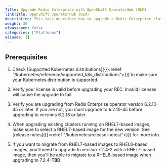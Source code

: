 ```yaml
---
Title: Upgrade Redis Enterprise with OpenShift OperatorHub (OLM)
linkTitle: OpenShift OperatorHub (OLM)
description: This task describes how to upgrade a Redis Enterprise cluster via OpenShift lifecycle manager.
weight: 30
alwaysopen: false
categories: ["Platforms"]
aliases: []
---
```


## Prerequisites

1. Check [Supported Kubernetes distributions]({{<relref "/kubernetes/reference/supported_k8s_distributions">}}) to make sure your Kubernetes distribution is supported.

2. Verify your license is valid before upgrading your REC. Invalid licenses will cause the upgrade to fail.

3. Verify you are upgrading from Redis Enterprise operator version 6.2.10-45 or later. If you are not, you must upgrade to 6.2.10-45 before upgrading to versions 6.2.18 or later.

4. When upgrading existing clusters running on RHEL7-based images, make sure to select a RHEL7-based image for the new version. See [release notes]({{<relref "/kubernetes/release-notes/">}}) for more info.

5. If you want to migrate from RHEL7-based images to RHEL8-based images, you'll need to upgrade to version 7.2.4-2 with a RHEL7-based image, then you'll be able to migrate to a RHEL8-based image when upgrading to 7.2.4-**TBD**.
